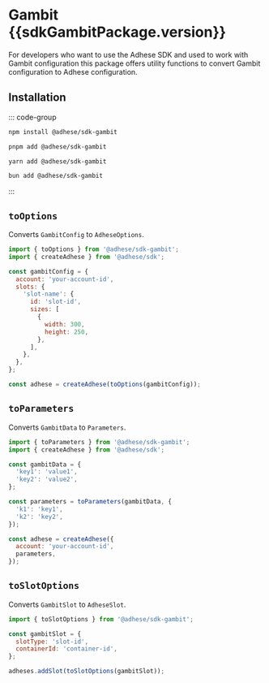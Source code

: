 <script setup>
import sdkGambitPackage from '../../packages/sdk-gambit/package.json';
</script>

# Gambit <Badge>{{sdkGambitPackage.version}}</Badge>

For developers who want to use the Adhese SDK and used to work with Gambit configuration this package offers utility
functions to convert Gambit configuration to Adhese configuration.

## Installation
::: code-group
```bash [npm]
npm install @adhese/sdk-gambit
```
```bash [pnpm]
pnpm add @adhese/sdk-gambit
```
```bash [yarn]
yarn add @adhese/sdk-gambit
```
```bash [bun]
bun add @adhese/sdk-gambit
```
:::

## `toOptions`
Converts `GambitConfig` to `AdheseOptions`.

```js
import { toOptions } from '@adhese/sdk-gambit';
import { createAdhese } from '@adhese/sdk';

const gambitConfig = {
  account: 'your-account-id',
  slots: {
    'slot-name': {
      id: 'slot-id',
      sizes: [
        {
          width: 300,
          height: 250,
        },
      ],
    },
  },
};

const adhese = createAdhese(toOptions(gambitConfig));
```

## `toParameters`
Converts `GambitData` to `Parameters`.

```js
import { toParameters } from '@adhese/sdk-gambit';
import { createAdhese } from '@adhese/sdk';

const gambitData = {
  'key1': 'value1',
  'key2': 'value2',
};

const parameters = toParameters(gambitData, {
  'k1': 'key1',
  'k2': 'key2',
});

const adhese = createAdhese({
  account: 'your-account-id',
  parameters,
});
```

## `toSlotOptions`
Converts `GambitSlot` to `AdheseSlot`.

```js
import { toSlotOptions } from '@adhese/sdk-gambit';

const gambitSlot = {
  slotType: 'slot-id',
  containerId: 'container-id',
};

adheses.addSlot(toSlotOptions(gambitSlot));
```
